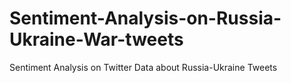 # Sentiment-Analysis-on-Russia-Ukraine-War-tweets
Sentiment Analysis on Twitter Data about Russia-Ukraine Tweets
